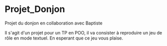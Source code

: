 # Projet_Donjon
Projet du donjon en collaboration avec Baptiste

Il s'agit d'un projet pour un TP en POO, il va consister à reproduire un jeu de rôle en mode textuel.
En esperant que ce jeu vous plaise.
